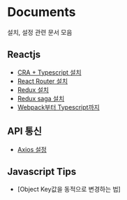 # Documents

설치, 설정 관련 문서 모음

## Reactjs

- [CRA + Typescript 설치](https://github.com/neverwinter-sjh/documents/blob/main/reactjs/cra-typescript.md)
- [React Router 설치](https://github.com/neverwinter-sjh/documents/blob/main/reactjs/react-router.md)
- [Redux 설치](https://github.com/neverwinter-sjh/documents/blob/main/reactjs/react-redux.md)
- [Redux saga 설치](https://github.com/neverwinter-sjh/documents/blob/main/reactjs/redux-saga.md)
- [Webpack부터 Typescript까지](https://github.com/neverwinter-sjh/documents/blob/main/reactjs/webpack-react.md)

## API 통신

- [Axios 설정](https://github.com/neverwinter-sjh/documents/blob/main/general/axios.md)

## Javascript Tips

- [Object Key값을 동적으로 변경하는 법]
